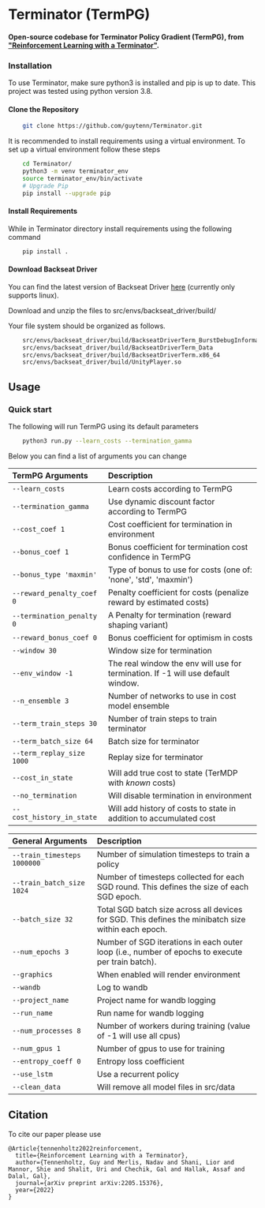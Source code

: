 # Terminator (TermPG)
#### Open-source codebase for Terminator Policy Gradient (TermPG), from ["Reinforcement Learning with a Terminator"](https://arxiv.org/pdf/2205.15376.pdf).

### Installation

To use Terminator, make sure python3 is installed and pip is up to date. This project was tested using python version 3.8.
#### Clone the Repository
```bash
    git clone https://github.com/guytenn/Terminator.git
```
It is recommended to install requirements using a virtual environment. To set up a virtual environment follow these steps
```bash
    cd Terminator/
    python3 -m venv terminator_env
    source terminator_env/bin/activate
    # Upgrade Pip
    pip install --upgrade pip
```

#### Install Requirements
While in Terminator directory install requirements using the following command
```bash 
    pip install .
```

#### Download Backseat Driver
You can find the latest version of Backseat Driver [here](https://drive.google.com/file/d/10yn3F84ahvJORED5TVaicVF6Ff-UdYfE/view?usp=sharing) (currently only supports linux).

Download and unzip the files to src/envs/backseat_driver/build/

Your file system should be organized as follows.
```bash 
    src/envs/backseat_driver/build/BackseatDriverTerm_BurstDebugInformation_DoNotShip
    src/envs/backseat_driver/build/BackseatDriverTerm_Data
    src/envs/backseat_driver/build/BackseatDriverTerm.x86_64
    src/envs/backseat_driver/build/UnityPlayer.so
```

## Usage
### Quick start

The following will run TermPG using its default parameters
```bash
    python3 run.py --learn_costs --termination_gamma
```
Below you can find a list of arguments you can change

| TermPG Arguments              | Description|
|:------------------------------|:-------------|
| `--learn_costs`               |Learn costs according to TermPG
| `--termination_gamma`         |Use dynamic discount factor according to TermPG
| `--cost_coef 1`               |Cost coefficient for termination in environment
| `--bonus_coef 1`              |Bonus coefficient for termination cost confidence in TermPG
| `--bonus_type 'maxmin'`       |Type of bonus to use for costs (one of: 'none', 'std', 'maxmin')
| `--reward_penalty_coef 0`     |Penalty coefficient for costs (penalize reward by estimated costs)
| `--termination_penalty 0`     |A Penalty for termination (reward shaping variant)
| `--reward_bonus_coef 0`       |Bonus coefficient for optimism in costs
| `--window 30`                 |Window size for termination
| `--env_window -1`             |The real window the env will use for termination. If -1 will use default window.
| `--n_ensemble 3`              |Number of networks to use in cost model ensemble
| `--term_train_steps 30`       |Number of train steps to train terminator
| `--term_batch_size 64`        |Batch size for terminator
| `--term_replay_size 1000`     |Replay size for terminator
| `--cost_in_state`             |Will add true cost to state (TerMDP with *known* costs)
| `--no_termination`            |Will disable termination in environment
| `--cost_history_in_state`     |Will add history of costs to state in addition to accumulated cost

| General Arguments           | Description|
|:----------------------------|:-------------|
| `--train_timesteps 1000000` |Number of simulation timesteps to train a policy
| `--train_batch_size 1024`   |Number of timesteps collected for each SGD round. This defines the size of each SGD epoch. 
| `--batch_size 32`           |Total SGD batch size across all devices for SGD. This defines the minibatch size within each epoch.
| `--num_epochs 3`            |Number of SGD iterations in each outer loop (i.e., number of epochs to execute per train batch).
| `--graphics`                |When enabled will render environment
| `--wandb`                   |Log to wandb
| `--project_name`            |Project name for wandb logging
| `--run_name`                |Run name for wandb logging
| `--num_processes 8`         |Number of workers during training (value of -1 will use all cpus)
| `--num_gpus 1`              |Number of gpus to use for training
| `--entropy_coeff 0`         |Entropy loss coefficient 
| `--use_lstm`                |Use a recurrent policy
| `--clean_data`              |Will remove all model files in src/data
 
## Citation

To cite our paper please use

```
@Article{tennenholtz2022reinforcement,
  title={Reinforcement Learning with a Terminator},
  author={Tennenholtz, Guy and Merlis, Nadav and Shani, Lior and Mannor, Shie and Shalit, Uri and Chechik, Gal and Hallak, Assaf and Dalal, Gal},
  journal={arXiv preprint arXiv:2205.15376},
  year={2022}
}
```